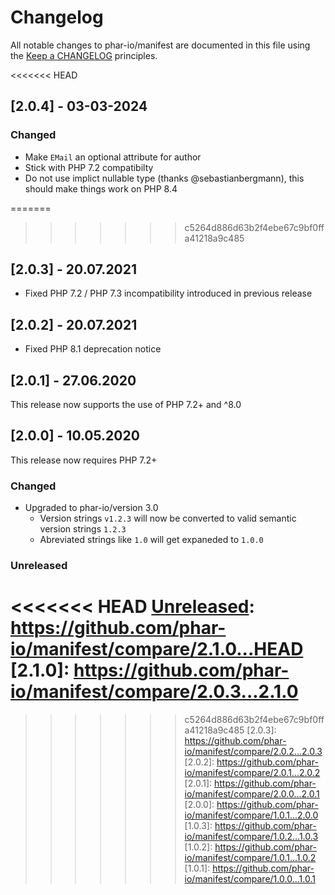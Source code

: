 # Changelog

All notable changes to phar-io/manifest are documented in this file using the [Keep a CHANGELOG](http://keepachangelog.com/) principles.

<<<<<<< HEAD
## [2.0.4] - 03-03-2024

### Changed

- Make `EMail` an optional attribute for author
- Stick with PHP 7.2 compatibilty 
- Do not use implict nullable type (thanks @sebastianbergmann), this should make things work on PHP 8.4

=======
>>>>>>> c5264d886d63b2f4ebe67c9bf0ffa41218a9c485
## [2.0.3] - 20.07.2021

- Fixed PHP 7.2 / PHP 7.3 incompatibility introduced in previous release

## [2.0.2] - 20.07.2021

- Fixed PHP 8.1 deprecation notice

## [2.0.1] - 27.06.2020

This release now supports the use of PHP 7.2+ and ^8.0

## [2.0.0] - 10.05.2020

This release now requires PHP 7.2+

### Changed

- Upgraded to phar-io/version 3.0
    - Version strings `v1.2.3` will now be converted to valid semantic version strings `1.2.3`
    - Abreviated strings like `1.0` will get expaneded to `1.0.0`  

### Unreleased

<<<<<<< HEAD
[Unreleased]: https://github.com/phar-io/manifest/compare/2.1.0...HEAD
[2.1.0]: https://github.com/phar-io/manifest/compare/2.0.3...2.1.0
=======
[Unreleased]: https://github.com/phar-io/manifest/compare/2.0.3...HEAD
>>>>>>> c5264d886d63b2f4ebe67c9bf0ffa41218a9c485
[2.0.3]: https://github.com/phar-io/manifest/compare/2.0.2...2.0.3
[2.0.2]: https://github.com/phar-io/manifest/compare/2.0.1...2.0.2
[2.0.1]: https://github.com/phar-io/manifest/compare/2.0.0...2.0.1
[2.0.0]: https://github.com/phar-io/manifest/compare/1.0.1...2.0.0
[1.0.3]: https://github.com/phar-io/manifest/compare/1.0.2...1.0.3
[1.0.2]: https://github.com/phar-io/manifest/compare/1.0.1...1.0.2
[1.0.1]: https://github.com/phar-io/manifest/compare/1.0.0...1.0.1

